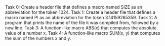 Task 0: Create a header file that defines a macro named SIZE as an abbreviation for the token 1024.
Task 1: Create a header file that defines a macro named PI as an abbreviation for the token 3.14159265359.
Task 2: A program that prints the name of the file it was compiled from, followed by a new line.
Task 3: A function-like macro ABS(x) that computes the absolute value of a number x.
Task 4: A function-like macro SUM(x, y) that computes the sum of the numbers x and y.
